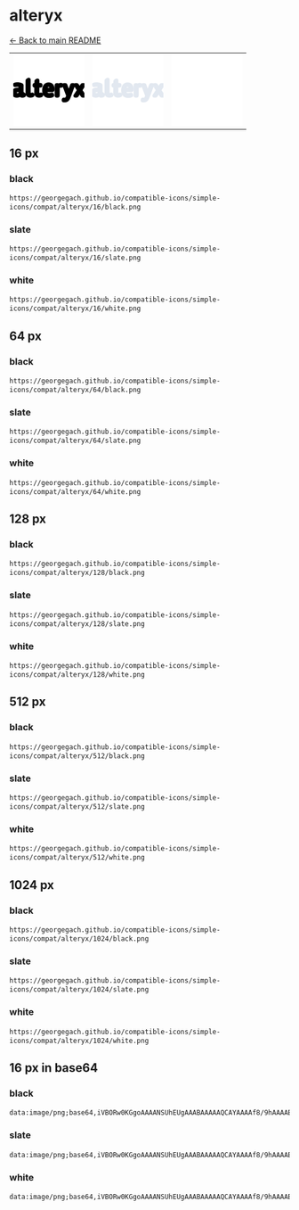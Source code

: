 # alteryx

[← Back to main README](../../README.md)

<table><tr>
  <td><img src="./128/black.png" width="128" alt="alteryx black icon" /></td>
  <td><img src="./128/slate.png" width="128" alt="alteryx slate icon" /></td>
  <td><img src="./128/white.png" width="128" alt="alteryx white icon" /></td>
</tr></table>

## 16 px

### black
```
https://georgegach.github.io/compatible-icons/simple-icons/compat/alteryx/16/black.png
```

### slate
```
https://georgegach.github.io/compatible-icons/simple-icons/compat/alteryx/16/slate.png
```

### white
```
https://georgegach.github.io/compatible-icons/simple-icons/compat/alteryx/16/white.png
```

## 64 px

### black
```
https://georgegach.github.io/compatible-icons/simple-icons/compat/alteryx/64/black.png
```

### slate
```
https://georgegach.github.io/compatible-icons/simple-icons/compat/alteryx/64/slate.png
```

### white
```
https://georgegach.github.io/compatible-icons/simple-icons/compat/alteryx/64/white.png
```

## 128 px

### black
```
https://georgegach.github.io/compatible-icons/simple-icons/compat/alteryx/128/black.png
```

### slate
```
https://georgegach.github.io/compatible-icons/simple-icons/compat/alteryx/128/slate.png
```

### white
```
https://georgegach.github.io/compatible-icons/simple-icons/compat/alteryx/128/white.png
```

## 512 px

### black
```
https://georgegach.github.io/compatible-icons/simple-icons/compat/alteryx/512/black.png
```

### slate
```
https://georgegach.github.io/compatible-icons/simple-icons/compat/alteryx/512/slate.png
```

### white
```
https://georgegach.github.io/compatible-icons/simple-icons/compat/alteryx/512/white.png
```

## 1024 px

### black
```
https://georgegach.github.io/compatible-icons/simple-icons/compat/alteryx/1024/black.png
```

### slate
```
https://georgegach.github.io/compatible-icons/simple-icons/compat/alteryx/1024/slate.png
```

### white
```
https://georgegach.github.io/compatible-icons/simple-icons/compat/alteryx/1024/white.png
```

## 16 px in base64

### black
```
data:image/png;base64,iVBORw0KGgoAAAANSUhEUgAAABAAAAAQCAYAAAAf8/9hAAAABmJLR0QA/wD/AP+gvaeTAAAArklEQVQ4je3Qr2rCARTF8Q9OwTZYWTL4AFa70aDJt5hPYPAJLCuKaW2wavbPsJkFUYMgCDpBk0FhuJX7AD/B6LdcOPecy+Hy4K684hPPaCQNpTGM2UEVMzSxRQUnjFDCDm28YYMX6OEXrTDXccZX6NfQJ1hjhSUuOKRQjjYFZJCLUBZ/WESbPt6RRzd21ycUMcdPVNzjiGk0yOAbgzhawkd4t0l/JcJj1G4JPUjAP/PFLAG0zGqMAAAAAElFTkSuQmCC
```

### slate
```
data:image/png;base64,iVBORw0KGgoAAAANSUhEUgAAABAAAAAQCAYAAAAf8/9hAAAABmJLR0QA/wD/AP+gvaeTAAAA80lEQVQ4je3RMUoDYRiE4Xf+3UCsBAVtFPEAnkHsVDCF5BbewMI7WETxAl5BEVEQQbCPYKFLgrBrEzewlSTfeAOJYJmnf5sZmPs/75/N6rAaX76NRovDqj6etcsHVX0nO8fTc3Cn9Z29WJwU5VeZSQe2GhH3Iu1EchXhszzpKOQPpizlQo0S+w4/I5CnNU6RSbvgjkQCDsF9me1MdG0mhDYkmgTeAyCxBWoFaR0R4DbItl6NSsMtSqegzXC6EBgTufE1ZqKkUThuErLlK4I+0oKIZcSTlB4jYk24wSpC6mViZeaRi8LtQTl+GJR1988Pzf3uB3GCduSsGf3nAAAAAElFTkSuQmCC
```

### white
```
data:image/png;base64,iVBORw0KGgoAAAANSUhEUgAAABAAAAAQCAYAAAAf8/9hAAAABmJLR0QA/wD/AP+gvaeTAAAAuElEQVQ4je3QMUpDARBF0UP4QlIJCqZRxAW4BrFTQQvJLtyBRfaQQsUNuAVFREEEwV7BKo0Qq5AipeSlmQX8wjK3ffPuDMOK/yNJP8ldkvUkl217TZJnNLjBGb4wTDLBKeZ4wSF+cY0L/GCjqYETfJR0hgWOStjBOT5xgAH+sIt5B8dV3McadkrQRfCNCZ4wwh5uK1s0eCjjFI8V3NfGHjbxjjds18VjXGGr7a8k6SZ5TTJoXVrRjiXIyUE6dCN14AAAAABJRU5ErkJggg==
```

